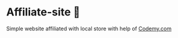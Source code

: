# Affiliate-site :money_mouth_face:                                                                                                                                                                 
Simple website affiliated with local store
 with help of <a href="http://johnelder.com/">Codemy.com</a>
